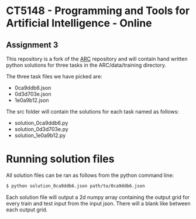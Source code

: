 # CT5148 - Programming and Tools for Artificial Intelligence - Online
## Assignment 3

This repository is a fork of the [ARC](https://github.com/fchollet/ARC) repository and will contain hand written python solutions for three tasks in the ARC/data/training directory.

The three task files we have picked are:
  - 0ca9ddb6.json
  - 0d3d703e.json
  - 1e0a9b12.json

The src folder will contain the solutions for each task named as follows:
  - solution_0ca9ddb6.py
  - solution_0d3d703e.py
  - solution_1e0a9b12.py

# Running solution files
All solution files can be ran as follows from the python command line:

```sh
$ python solution_0ca9ddb6.json path/to/0ca9ddb6.json
```

Each solution file will output a 2d numpy array containing the output grid for every train and test input from the input json.
There will a blank like between each output grid.